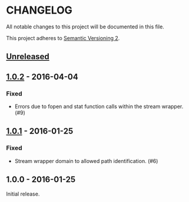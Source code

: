 # CHANGELOG
All notable changes to this project will be documented in this file.

This project adheres to [Semantic Versioning 2](http://semver.org/).

## [Unreleased]


## [1.0.2] - 2016-04-04

### Fixed
- Errors due to fopen and stat function calls within the stream wrapper. (#9)

## [1.0.1] - 2016-01-25

### Fixed
- Stream wrapper domain to allowed path identification. (#6)

## 1.0.0 - 2016-01-25

Initial release.


[Unreleased]: https://github.com/niels-nijens/protocol-stream/compare/1.0.1...HEAD
[1.0.2]: https://github.com/niels-nijens/protocol-stream/compare/1.0.1...1.0.2
[1.0.1]: https://github.com/niels-nijens/protocol-stream/compare/1.0.0...1.0.1
